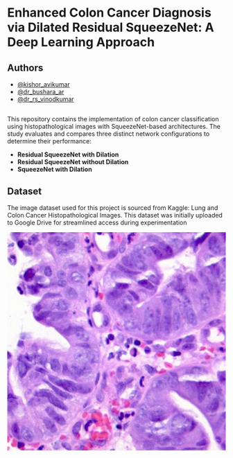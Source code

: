 
# Enhanced Colon Cancer Diagnosis via Dilated Residual SqueezeNet: A Deep Learning Approach



## Authors

- [@kishor_avikumar](ece.kishor@gmail.com)
- [@dr_bushara_ar](bushara.ar@gmail.com)
- [@dr_rs_vinodkumar](svinodkumar@niuniv.com)

## 

This repository contains the implementation of colon cancer classification using histopathological images with SqueezeNet-based architectures. The study evaluates and compares three distinct network configurations to determine their performance:
- **Residual SqueezeNet with Dilation**  
- **Residual SqueezeNet without Dilation**  
- **SqueezeNet with Dilation** 

## Dataset

The image dataset used for this project is sourced from Kaggle: Lung and Colon Cancer Histopathological Images. This dataset was initially uploaded to Google Drive for streamlined access during experimentation 




![Colon Cancer Classification Image](https://github.com/kishorravi/Colon-Classification-SqueezeNET-Classification/blob/main/images/colonca991.jpeg)





